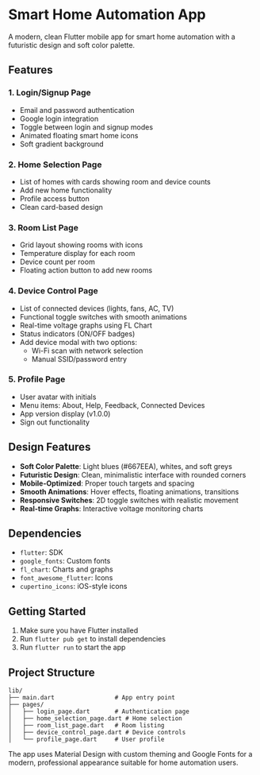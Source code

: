 # Smart Home Automation App

A modern, clean Flutter mobile app for smart home automation with a futuristic design and soft color palette.

## Features

### 1. Login/Signup Page
- Email and password authentication
- Google login integration
- Toggle between login and signup modes
- Animated floating smart home icons
- Soft gradient background

### 2. Home Selection Page
- List of homes with cards showing room and device counts
- Add new home functionality
- Profile access button
- Clean card-based design

### 3. Room List Page
- Grid layout showing rooms with icons
- Temperature display for each room
- Device count per room
- Floating action button to add new rooms

### 4. Device Control Page
- List of connected devices (lights, fans, AC, TV)
- Functional toggle switches with smooth animations
- Real-time voltage graphs using FL Chart
- Status indicators (ON/OFF badges)
- Add device modal with two options:
  - Wi-Fi scan with network selection
  - Manual SSID/password entry

### 5. Profile Page
- User avatar with initials
- Menu items: About, Help, Feedback, Connected Devices
- App version display (v1.0.0)
- Sign out functionality

## Design Features

- **Soft Color Palette**: Light blues (#667EEA), whites, and soft greys
- **Futuristic Design**: Clean, minimalistic interface with rounded corners
- **Mobile-Optimized**: Proper touch targets and spacing
- **Smooth Animations**: Hover effects, floating animations, transitions
- **Responsive Switches**: 2D toggle switches with realistic movement
- **Real-time Graphs**: Interactive voltage monitoring charts

## Dependencies

- `flutter`: SDK
- `google_fonts`: Custom fonts
- `fl_chart`: Charts and graphs
- `font_awesome_flutter`: Icons
- `cupertino_icons`: iOS-style icons

## Getting Started

1. Make sure you have Flutter installed
2. Run `flutter pub get` to install dependencies
3. Run `flutter run` to start the app

## Project Structure

```
lib/
├── main.dart                 # App entry point
├── pages/
│   ├── login_page.dart       # Authentication page
│   ├── home_selection_page.dart # Home selection
│   ├── room_list_page.dart   # Room listing
│   ├── device_control_page.dart # Device controls
│   └── profile_page.dart     # User profile
```

The app uses Material Design with custom theming and Google Fonts for a modern, professional appearance suitable for home automation users.